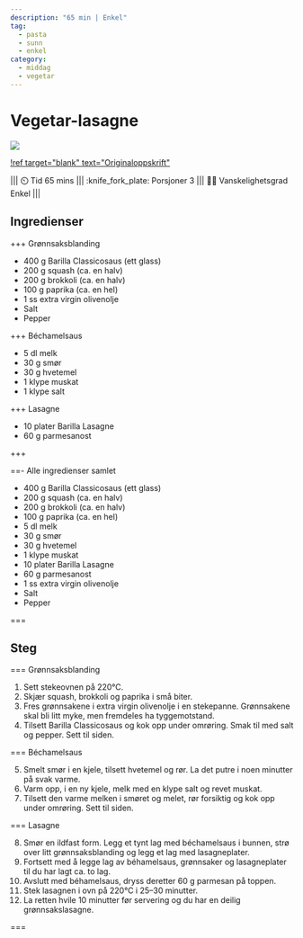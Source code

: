 ```yaml
---
description: "65 min | Enkel"
tag:
  - pasta
  - sunn
  - enkel
category:
  - middag
  - vegetar
---
```


# Vegetar-lasagne

![](/static/vegetar-lasagne/vegetar-lasagne.webp)

[!ref target="blank" text="Originaloppskrift"](https://www.barilla.com/nn-no/oppskrifter/collezione/barilla-lasagne-med-classicosaus-og-spro-gronnsaker)

<!-- dprint-ignore-start -->
||| :timer_clock: Tid
65 mins
||| :knife_fork_plate: Porsjoner
3
||| :cook: Vanskelighetsgrad
Enkel
|||
<!-- dprint-ignore-end -->

## Ingredienser

+++ Grønnsaksblanding

- 400 g Barilla Classicosaus (ett glass)
- 200 g squash (ca. en halv)
- 200 g brokkoli (ca. en halv)
- 100 g paprika (ca. en hel)
- 1 ss extra virgin olivenolje
- Salt
- Pepper

+++ Béchamelsaus

- 5 dl melk
- 30 g smør
- 30 g hvetemel
- 1 klype muskat
- 1 klype salt

+++ Lasagne

- 10 plater Barilla Lasagne
- 60 g parmesanost

+++

==- Alle ingredienser samlet

- 400 g Barilla Classicosaus (ett glass)
- 200 g squash (ca. en halv)
- 200 g brokkoli (ca. en halv)
- 100 g paprika (ca. en hel)
- 5 dl melk
- 30 g smør
- 30 g hvetemel
- 1 klype muskat
- 10 plater Barilla Lasagne
- 60 g parmesanost
- 1 ss extra virgin olivenolje
- Salt
- Pepper

===

## Steg

=== Grønnsaksblanding

1. Sett stekeovnen på 220°C.
2. Skjær squash, brokkoli og paprika i små biter.
3. Fres grønnsakene i extra virgin olivenolje i en stekepanne. Grønnsakene skal bli litt
   myke, men fremdeles ha tyggemotstand.
4. Tilsett Barilla Classicosaus og kok opp under omrøring. Smak til med salt og pepper.
   Sett til siden.

=== Béchamelsaus

5. Smelt smør i en kjele, tilsett hvetemel og rør. La det putre i noen minutter på svak
   varme.
6. Varm opp, i en ny kjele, melk med en klype salt og revet muskat.
7. Tilsett den varme melken i smøret og melet, rør forsiktig og kok opp under omrøring.
   Sett til siden.

=== Lasagne

8. Smør en ildfast form. Legg et tynt lag med béchamelsaus i bunnen, strø over litt
   grønnsaksblanding og legg et lag med lasagneplater.
9. Fortsett med å legge lag av béhamelsaus, grønnsaker og lasagneplater til du har lagt
   ca. to lag.
10. Avslutt med béhamelsaus, dryss deretter 60 g parmesan på toppen.
11. Stek lasagnen i ovn på 220°C i 25–30 minutter.
12. La retten hvile 10 minutter før servering og du har en deilig grønnsakslasagne.

===

<script type="application/ld+json">
{
  "@context": "https://schema.org/",
  "@type": "Recipe",
  "name": "Vegetar-lasagne",
  "image": "/static/vegetar-lasagne/vegetar-lasagne.webp",
  "author": {
    "@type": "Person",
    "name": "Eirik Rolland Enger"
  },
  "datePublished": "2024-05-30",
  "description": "65 min | Enkel",
  "prepTime": "PT30M",
  "cookTime": "PT35M",
  "totalTime": "PT65M",
  "recipeYield": "3 porsjoner",
  "recipeCategory": "Hovedrett",
  "recipeCuisine": "Italiensk",
  "keywords": "italiensk, vegetar, sunn, enkel, pasta",
  "recipeIngredient": [
    "400 g Barilla Classicosaus (ett glass)",
    "200 g eller 0.5 squash",
    "200 g eller 0.5 brokkoli",
    "100 g eller 1 paprika",
    "5 dl melk",
    "30 g smør",
    "30 g hvetemel",
    "1 klype salt",
    "10 plater lasagneplater",
    "60 g parmesanost",
    "1 ss extra virgin olivenolje",
    "salt og pepper"
  ],
  "recipeInstructions": [
    {
      "@type": "HowToStep",
      "text": "Sett stekeovnen på 220°C."
    },
    {
      "@type": "HowToStep",
      "text": "Skjær squash, brokkoli og paprika i små biter."
    },
    {
      "@type": "HowToStep",
      "text": "Fres grønnsakene i extra virgin olivenolje i en stekepanne. Grønnsakene skal bli litt myke, men fremdeles ha tyggemotstand."
    },
    {
      "@type": "HowToStep",
      "text": "Tilsett Barilla Classicosaus og kok opp under omrøring. Smak til med salt og pepper. Sett til siden."
    },
    {
      "@type": "HowToStep",
      "text": "Smelt smør i en kjele, tilsett hvetemel og rør. La det putre i noen minutter på svak varme."
    },
    {
      "@type": "HowToStep",
      "text": "Varm opp, i en ny kjele, melk med en klype salt og revet muskat."
    },
    {
      "@type": "HowToStep",
      "text": "Tilsett den varme melken i smøret og melet, rør forsiktig og kok opp under omrøring. Sett til siden."
    },
    {
      "@type": "HowToStep",
      "text": "Smør en ildfast form. Legg et tynt lag med béchamelsaus i bunnen, strø over litt grønnsaksblanding og legg et lag med lasagneplater."
    },
    {
      "@type": "HowToStep",
      "text": "Fortsett med å legge lag av béhamelsaus, grønnsaker og lasagneplater til du har lagt ca. to lag."
    },
    {
      "@type": "HowToStep",
      "text": "Avslutt med béhamelsaus, dryss deretter 60 g parmesan på toppen."
    },
    {
      "@type": "HowToStep",
      "text": "Stek lasagnen i ovn på 220°C i 25–30 minutter."
    },
    {
      "@type": "HowToStep",
      "text": "La retten hvile 10 minutter før servering og du har en deilig grønnsakslasagne."
    },
  ]
}
</script>
